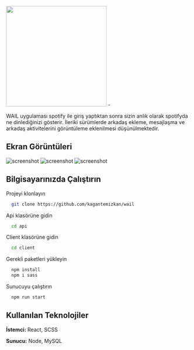<img src="https://github.com/kagantemizkan/wail/assets/46727689/ff20ce64-a9e1-4d10-8c90-108cb036fff9" width="275" margin-bottom="10px">
-

WAIL uygulaması spotify ile giriş yaptıktan sonra sizin anlık olarak spotifyda ne dinlediğinizi gösterir. İleriki sürümlerde arkadaş ekleme, mesajlaşma ve arkadaş aktivitelerini görüntüleme eklenilmesi düşünülmektedir.

## Ekran Görüntüleri
![screenshot](https://github.com/kagantemizkan/wail/assets/46727689/1e74b0a7-6431-4419-a7fe-ad0122d0efbf)
![screenshot](https://github.com/kagantemizkan/wail/assets/46727689/f8396d85-ca32-4d74-a5c1-30ca2fc72073)
![screenshot](https://github.com/kagantemizkan/wail/assets/46727689/e9c03aa8-0634-4b41-add3-27f1c31ae235)
## 



  
## Bilgisayarınızda Çalıştırın


Projeyi klonlayın

```bash
  git clone https://github.com/kagantemizkan/wail
```

Api klasörüne gidin

```bash
  cd api
```
Client klasörüne gidin
```bash
  cd client
```

Gerekli paketleri yükleyin

```bash
  npm install
  npm i sass
```

Sunucuyu çalıştırın

```bash
  npm run start
```

  
## Kullanılan Teknolojiler

**İstemci:** React, SCSS

**Sunucu:** Node, MySQL

